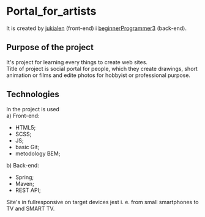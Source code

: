 
# Portal_for_artists
It is created by <a href="https://github.com/jukialen">jukialen</a> (front-end) i
<a href="https://github.com/beginnerProgrammer3">beginnerProgrammer3</a> (back-end).

## Purpose of the project
It's project for learning every things to create web sites. \
Title of project is social portal for people, which they create drawings, short animation or films and edite photos
for hobbyist or professional purpose.

## Technologies
In the project is used \
a) Front-end:
- HTML5;
- SCSS;
- JS;
- basic Git;
- metodology BEM;

b) Back-end:
- Spring;
- Maven;
- REST API;

Site's in fullresponsive on target devices jest i. e. from small smartphones to TV and SMART TV.